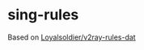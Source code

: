 # sing-rules

Based on [Loyalsoldier/v2ray-rules-dat](https://github.com/Loyalsoldier/v2ray-rules-dat)
